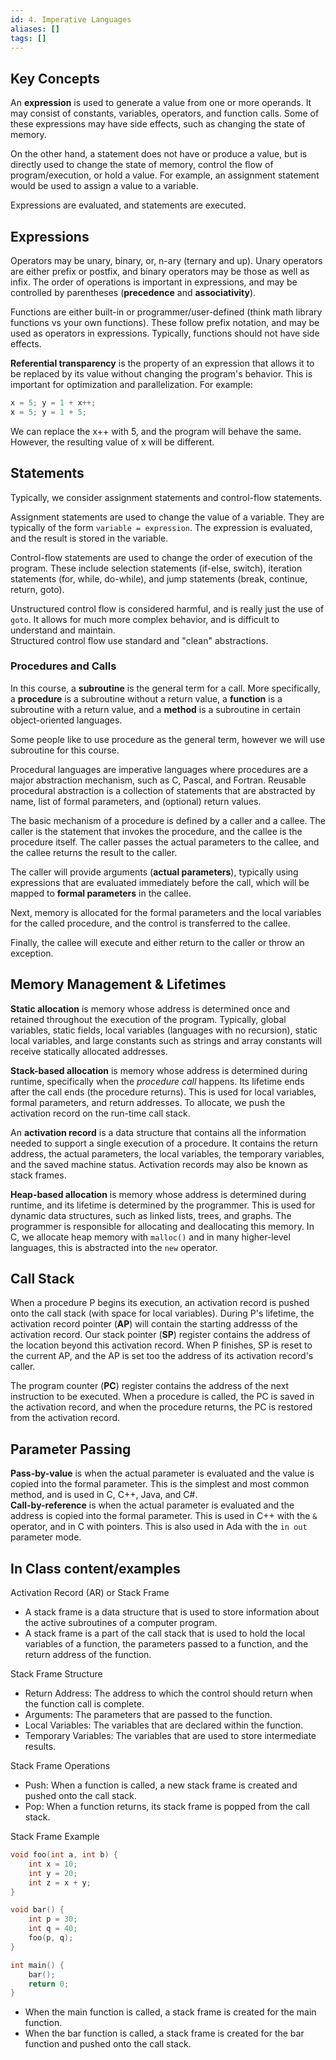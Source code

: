 ```yaml
---
id: 4. Imperative Languages
aliases: []
tags: []
---
```


## Key Concepts

An **expression** is used to generate a value from one or more operands. It may consist of constants, variables, operators, and function calls. Some of these expressions may have side effects, such as changing the state of memory.

On the other hand, a statement does not have or produce a value, but is directly used to change the state of memory, control the flow of program/execution, or hold a value. For example, an assignment statement would be used to assign a value to a variable.

Expressions are evaluated, and statements are executed.

## Expressions

Operators may be unary, binary, or, n-ary (ternary and up). Unary operators are either prefix or postfix, and binary operators may be those as well as infix. The order of operations is important in expressions, and may be controlled by parentheses (**precedence** and **associativity**).

Functions are either built-in or programmer/user-defined (think math library functions vs your own functions). These follow prefix notation, and may be used as operators in expressions. Typically, functions should not have side effects.

**Referential transparency** is the property of an expression that allows it to be replaced by its value without changing the program's behavior. This is important for optimization and parallelization. For example:

```c
x = 5; y = 1 + x++;
x = 5; y = 1 + 5;
```

We can replace the x++ with 5, and the program will behave the same. However, the resulting value of x will be different.

## Statements

Typically, we consider assignment statements and control-flow statements.

Assignment statements are used to change the value of a variable. They are typically of the form `variable = expression`. The expression is evaluated, and the result is stored in the variable.

Control-flow statements are used to change the order of execution of the program. These include selection statements (if-else, switch), iteration statements (for, while, do-while), and jump statements (break, continue, return, goto).

Unstructured control flow is considered harmful, and is really just the use of `goto`. It allows for much more complex behavior, and is difficult to understand and maintain.  
Structured control flow use standard and "clean" abstractions.

### Procedures and Calls

In this course, a **subroutine** is the general term for a call. More specifically, a **procedure** is a subroutine without a return value, a **function** is a subroutine with a return value, and a **method** is a subroutine in certain object-oriented languages.

Some people like to use procedure as the general term, however we will use subroutine for this course.

Procedural languages are imperative languages where procedures are a major abstraction mechanism, such as C, Pascal, and Fortran. Reusable procedural abstraction is a collection of statements that are abstracted by name, list of formal parameters, and (optional) return values.

The basic mechanism of a procedure is defined by a caller and a callee. The caller is the statement that invokes the procedure, and the callee is the procedure itself. The caller passes the actual parameters to the callee, and the callee returns the result to the caller.

The caller will provide arguments (**actual parameters**), typically using expressions that are evaluated immediately before the call, which will be mapped to **formal parameters** in the callee.

Next, memory is allocated for the formal parameters and the local variables for the called procedure, and the control is transferred to the callee.

Finally, the callee will execute and either return to the caller or throw an exception.

## Memory Management & Lifetimes

**Static allocation** is memory whose address is determined once and retained throughout the execution of the program. Typically, global variables, static fields, local variables (languages with no recursion), static local variables, and large constants such as strings and array constants will receive statically allocated addresses.

**Stack-based allocation** is memory whose address is determined during runtime, specifically when the _procedure call_ happens. Its lifetime ends after the call ends (the procedure returns). This is used for local variables, formal parameters, and return addresses. To allocate, we push the activation record on the run-time call stack.

An **activation record** is a data structure that contains all the information needed to support a single execution of a procedure. It contains the return address, the actual parameters, the local variables, the temporary variables, and the saved machine status. Activation records may also be known as stack frames.

**Heap-based allocation** is memory whose address is determined during runtime, and its lifetime is determined by the programmer. This is used for dynamic data structures, such as linked lists, trees, and graphs. The programmer is responsible for allocating and deallocating this memory. In C, we allocate heap memory with `malloc()` and in many higher-level languages, this is abstracted into the `new` operator.

## Call Stack

When a procedure P begins its execution, an activation record is pushed onto the call stack (with space for local variables). During P's lifetime, the activation record pointer (**AP**) will contain the starting addresss of the activation record. Our stack pointer (**SP**) register contains the address of the location beyond this activation record. When P finishes, SP is reset to the current AP, and the AP is set too the address of its activation record's caller.

The program counter (**PC**) register contains the address of the next instruction to be executed. When a procedure is called, the PC is saved in the activation record, and when the procedure returns, the PC is restored from the activation record.

## Parameter Passing

**Pass-by-value** is when the actual parameter is evaluated and the value is copied into the formal parameter. This is the simplest and most common method, and is used in C, C++, Java, and C#.  
**Call-by-reference** is when the actual parameter is evaluated and the address is copied into the formal parameter. This is used in C++ with the `&` operator, and in C with pointers. This is also used in Ada with the `in out` parameter mode.

## In Class content/examples

Activation Record (AR) or Stack Frame

- A stack frame is a data structure that is used to store information about the active subroutines of a computer program.
- A stack frame is a part of the call stack that is used to hold the local variables of a function, the parameters passed to a function, and the return address of the function.

Stack Frame Structure

- Return Address: The address to which the control should return when the function call is complete.
- Arguments: The parameters that are passed to the function.
- Local Variables: The variables that are declared within the function.
- Temporary Variables: The variables that are used to store intermediate results.

Stack Frame Operations

- Push: When a function is called, a new stack frame is created and pushed onto the call stack.
- Pop: When a function returns, its stack frame is popped from the call stack.

Stack Frame Example

```c
void foo(int a, int b) {
    int x = 10;
    int y = 20;
    int z = x + y;
}

void bar() {
    int p = 30;
    int q = 40;
    foo(p, q);
}

int main() {
    bar();
    return 0;
}
```

- When the main function is called, a stack frame is created for the main function.
- When the bar function is called, a stack frame is created for the bar function and pushed onto the call stack.
